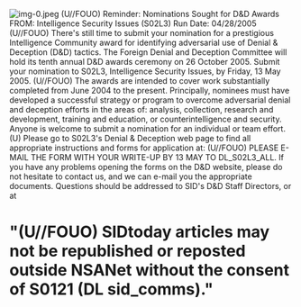 ![img-0.jpeg](img-0.jpeg)
(U//FOUO) Reminder: Nominations Sought for D\&D Awards
FROM: Intelligence Security Issues (S02L3)
Run Date: 04/28/2005
(U//FOUO) There's still time to submit your nomination for a prestigious Intelligence Community award for identifying adversarial use of Denial \& Deception (D\&D) tactics. The Foreign Denial and Deception Committee will hold its tenth annual D\&D awards ceremony on 26 October 2005. Submit your nomination to S02L3, Intelligence Security Issues, by Friday, 13 May 2005.
(U//FOUO) The awards are intended to cover work substantially completed from June 2004 to the present. Principally, nominees must have developed a successful strategy or program to overcome adversarial denial and deception efforts in the areas of: analysis, collection, research and development, training and education, or counterintelligence and security. Anyone is welcome to submit a nomination for an individual or team effort.
(U) Please go to S02L3's Denial \& Deception web page to find all appropriate instructions and forms for application at:
(U//FOUO) PLEASE E-MAIL THE FORM WITH YOUR WRITE-UP BY 13 MAY TO DL_S02L3_ALL. If you have any problems opening the forms on the D\&D website, please do not hesitate to contact us, and we can e-mail you the appropriate documents. Questions should be addressed to SID's D\&D Staff Directors, or at

# "(U//FOUO) SIDtoday articles may not be republished or reposted outside NSANet without the consent of S0121 (DL sid_comms)."
